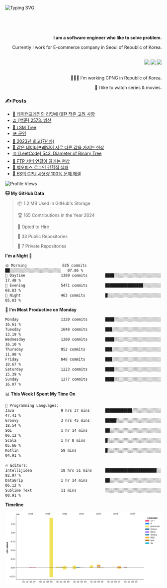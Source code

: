 ![Typing SVG](https://readme-typing-svg.herokuapp.com/?lines=Hello,+I'm+Changkwon+😎&height=150&width=1024&size=40&color=458588&background=282828&center=true&vCenter=true&multiline=false&duration=2000&pause=0)

<div align=right>
  <br/>
  <br/>  
  <br/>
  
  **I am a software engineer who like to solve problem.**<br/>
  
  Currently I work for E-commerce company in Seoul of Republic of Korea.<br/>
  <br/>

  <a href="https://www.linkedin.com/in/spearkkk/" target="_blank">
    <img src="https://img.shields.io/badge/LinkedIn-305D61.svg?&style=for-the-badge&logo=linkedin&logoColor=ffffff&labelColor=305D61&logoWidth=20"/>
  </a>
  <a href="http://spearkkk.dev/en/resume/" target="_blank">
    <img src="https://img.shields.io/badge/resume-305D61.svg?&style=for-the-badge&logo=ReadtheDocs&logoColor=ffffff&labelColor=305D61&logoWidth=20"/>
  </a>
  <a href="https://spearkkk.dev/" target="_blank">
    <img src="https://img.shields.io/badge/blog-305D61.svg?&style=for-the-badge&logo=ReadtheDocs&logoColor=ffffff&labelColor=305D61&logoWidth=20"/>
  </a>
  
  <br/>
  <br/>
  
  👨🏼‍💻 I'm working CPNG in Republic of Korea.
  <br/>
  
  🍿 I like to watch series & movies.
  <br/>

</div>
  
<div align=left>
  
  <div>
    
  ### ✍️ Posts
    
  </div>
  
  <!-- BLOGPOSTS:START -->
- [🍄 데이터프레임의 리밋에 대한 작은 고려 사항](https://spearkkk.dev/dataframe-limit)
- [🫒 [백준] 2573. 빙산](https://spearkkk.dev/%EB%B0%B1%EC%A4%80-2573-%EB%B9%99%EC%82%B0)
- [🌽 LSM Tree](https://spearkkk.dev/lsm-tree)
- [🪖 군인](https://spearkkk.dev/soldier)
- [📝 2023년 회고(7년차)](https://spearkkk.dev/7%EB%85%84%EC%B0%A8-%ED%9A%8C%EA%B3%A0)
- [🍞 같은 데이터프레임이 서로 다른 값을 가지는 현상](https://spearkkk.dev/two-dataframe-have-another-value)
- [🫑 [LeetCode] 543. Diameter of Binary Tree](https://spearkkk.dev/leetcode-543-diameter-of-binary-tree)
- [🍂 FTP 서버 연결이 끊기는 현상](https://spearkkk.dev/ftp-server-connection-failure)
- [🍆 백오피스 로그인 간헐적 실패](https://spearkkk.dev/back-office-login-failure)
- [🧄 ES의 CPU 사용량 100% 문제 해결](https://spearkkk.dev/es-cpu-100-trouble-shooting)
<!-- BLOGPOSTS:END -->

  
<!--START_SECTION:waka-->
![Profile Views](http://img.shields.io/badge/Profile%20Views-9-blue)

**🐱 My GitHub Data** 

> 📦 1.2 MB Used in GitHub's Storage 
 > 
> 🏆 165 Contributions in the Year 2024
 > 
> 💼 Opted to Hire
 > 
> 📜 33 Public Repositories 
 > 
> 🔑 7 Private Repositories 
 > 
**I'm a Night 🦉** 

```text
🌞 Morning                625 commits         ██░░░░░░░░░░░░░░░░░░░░░░░   07.86 % 
🌆 Daytime                1389 commits        ████░░░░░░░░░░░░░░░░░░░░░   17.48 % 
🌃 Evening                5471 commits        █████████████████░░░░░░░░   68.83 % 
🌙 Night                  463 commits         █░░░░░░░░░░░░░░░░░░░░░░░░   05.83 % 
```
📅 **I'm Most Productive on Monday** 

```text
Monday                   1320 commits        ████░░░░░░░░░░░░░░░░░░░░░   16.61 % 
Tuesday                  1048 commits        ███░░░░░░░░░░░░░░░░░░░░░░   13.19 % 
Wednesday                1280 commits        ████░░░░░░░░░░░░░░░░░░░░░   16.10 % 
Thursday                 952 commits         ███░░░░░░░░░░░░░░░░░░░░░░   11.98 % 
Friday                   848 commits         ███░░░░░░░░░░░░░░░░░░░░░░   10.67 % 
Saturday                 1223 commits        ████░░░░░░░░░░░░░░░░░░░░░   15.39 % 
Sunday                   1277 commits        ████░░░░░░░░░░░░░░░░░░░░░   16.07 % 
```


📊 **This Week I Spent My Time On** 

```text
💬 Programming Languages: 
Java                     9 hrs 37 mins       ████████████░░░░░░░░░░░░░   47.41 % 
Groovy                   3 hrs 45 mins       █████░░░░░░░░░░░░░░░░░░░░   18.54 % 
SQL                      1 hr 14 mins        ██░░░░░░░░░░░░░░░░░░░░░░░   06.12 % 
Scala                    1 hr 8 mins         █░░░░░░░░░░░░░░░░░░░░░░░░   05.66 % 
Kotlin                   59 mins             █░░░░░░░░░░░░░░░░░░░░░░░░   04.91 % 

🔥 Editors: 
Intellijidea             18 hrs 51 mins      ███████████████████████░░   92.97 % 
DataGrip                 1 hr 14 mins        ██░░░░░░░░░░░░░░░░░░░░░░░   06.12 % 
Sublime Text             11 mins             ░░░░░░░░░░░░░░░░░░░░░░░░░   00.91 % 
```

**Timeline**

![Lines of Code chart](https://raw.githubusercontent.com/spearkkk/spearkkk/main/assets/bar_graph.png)


<!--END_SECTION:waka-->
</div>

